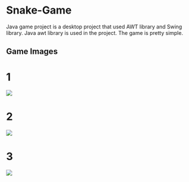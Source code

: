 # Snake-Game

 Java game project is a desktop project that used AWT library and Swing library. Java awt library is used in the project.
The game is pretty simple. 

## Game Images

# 1

![](https://github.com/beyzayuksell/Snake-Game/blob/main/Application-Images/snakegame1.JPG)

# 2

![](https://github.com/beyzayuksell/Snake-Game/blob/main/Application-Images/snakegame2.JPG)

# 3

![](https://github.com/beyzayuksell/Snake-Game/blob/main/Application-Images/snakegame2.JPG)
